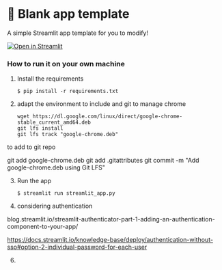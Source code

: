 # 🎈 Blank app template

A simple Streamlit app template for you to modify!

[![Open in Streamlit](https://static.streamlit.io/badges/streamlit_badge_black_white.svg)](https://blank-app-template.streamlit.app/)

### How to run it on your own machine

1. Install the requirements

   ```
   $ pip install -r requirements.txt
   ```
2. adapt the environment to include and git to manage chrome
   ```
   wget https://dl.google.com/linux/direct/google-chrome-stable_current_amd64.deb
   git lfs install
   git lfs track "google-chrome.deb"
   ```
to add to git repo

   git add google-chrome.deb
   git add .gitattributes
   git commit -m "Add google-chrome.deb using Git LFS"


3. Run the app

   ```
   $ streamlit run streamlit_app.py
   ```
4. considering authentication
   
blog.streamlit.io/streamlit-authenticator-part-1-adding-an-authentication-component-to-your-app/

https://docs.streamlit.io/knowledge-base/deploy/authentication-without-sso#option-2-individual-password-for-each-user

6. 
